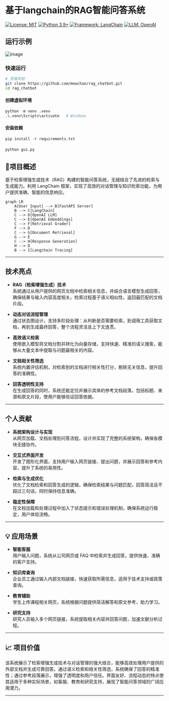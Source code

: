 # 基于langchain的RAG智能问答系统

[![License: MIT](https://img.shields.io/badge/License-MIT-yellow.svg)](https://opensource.org/licenses/MIT)
[![Python 3.9+](https://img.shields.io/badge/Python-3.9+-blue.svg)](https://www.python.org/downloads/)
[![Framework: LangChain](https://img.shields.io/badge/Framework-LangChain-green.svg)](https://langchain.com/)
[![LLM: OpenAI](https://img.shields.io/badge/LLM-OpenAI-lightgrey.svg)](https://openai.com/)
## 运行示例
![image](https://github.com/user-attachments/assets/1d59eca4-4465-432a-a7f5-338322c7835b)


### 快速运行

```bash
# 克隆项目
git clone https://github.com/mewchao/rag_chatbot.git
cd rag_chatbot
```
#### 创建虚拟环境
```python
python -m venv .venv
.\.venv\Scripts\activate   # Windows
```
#### 安装依赖
```python
pip install -r requirements.txt
```
####
```python
python gui.py
```
## 📖项目概述


基于检索增强生成技术（RAG）构建的智能问答系统，无缝结合了先进的检索与生成能力。利用 LangChain 框架，实现了高效的对话管理与知识检索功能，为用户提供准确、智能的信息响应。

```mermaid
graph LR
    A[User Input] --> B[FastAPI Server]
    B --> C[LangChain]
    C --> D[OpenAI LLM]
    C --> E[OpenAI Embeddings]
    C --> F[Retrieval Grader]
    F --> D
    C --> G[Document Retrieval]
    G --> E
    C --> H[Response Generation]
    H --> D
    B --> I[Langchain Tracing]
```


---

## 技术亮点

- **RAG（检索增强生成）技术**  
  系统通过从用户提供的网页文档中检索相关信息，并结合语言模型生成回答，确保结果与输入内容高度相关。检索过程基于语义相似性，返回最匹配的文档片段。

- **动态对话流程管理**  
  通过状态图设计，支持多阶段处理：从判断是否需要检索，到调用工具获取文档，再到生成最终回答，整个流程灵活且上下文连贯。

- **高效语义检索**  
  使用嵌入模型将文档分割并转化为向量存储，支持快速、精准的语义搜索，能够从大量文本中提取与问题最相关的内容。

- **文档相关性筛选**  
  系统内置评估机制，对检索到的文档进行相关性打分，剔除无关信息，提升回答的准确性。

- **回答透明性支持**  
  在生成回答的同时，系统还能定位并展示具体的参考文档段落，包括标题、来源和原文片段，使用户能够验证回答依据。

---

## 个人贡献

- **系统架构设计与实现**  
  从网页加载、文档处理到问答流程，设计并实现了完整的系统架构，确保各模块无缝协作。

- **交互式界面开发**  
  开发了图形化界面，支持用户输入网页链接、提出问题，并展示回答和参考内容，提升了系统的易用性。

- **检索与生成优化**  
  优化了文档检索和回答生成的逻辑，确保检索结果与问题匹配，回答简洁且不超过三句话，同时保持信息准确。

- **稳定性保障**  
  在文档加载和处理过程中加入了状态提示和错误处理机制，确保系统运行稳定，用户体验流畅。


---

## 💡 应用场景

- **智能客服**  
  用户输入问题，系统从公司网页或 FAQ 中检索并生成回答，提供快速、准确的客户支持。

- **知识库查询**  
  企业员工通过输入内部文档链接，快速获取所需信息，适用于技术支持或政策查询。

- **教育辅助**  
  学生上传课程相关网页，系统根据问题提供简洁解答和原文参考，助力学习。

- **研究支持**  
  研究人员输入多个网页链接，系统提取相关内容并回答问题，加速文献分析过程。

---

## 📈 项目价值

该系统展示了检索增强生成技术与对话管理的强大结合，能够高效处理用户提供的外部文档并生成可靠回答。通过语义检索和相关性筛选，系统确保了回答的精准性；通过参考段落展示，增强了透明度和用户信任。界面友好、流程动态的特点使其适用于多种实际场景，如客服、教育和研究支持，展现了智能问答领域的广阔应用潜力。

---
